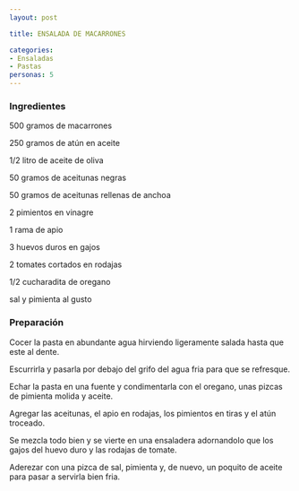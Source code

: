 ```yaml
---
layout: post

title: ENSALADA DE MACARRONES

categories:
- Ensaladas
- Pastas
personas: 5 
---
```


<h3>Ingredientes</h3>
500 gramos de macarrones

250 gramos de atún en aceite

1/2 litro de aceite de oliva

50 gramos de aceitunas negras

50 gramos de aceitunas rellenas de anchoa

2 pimientos en vinagre

1 rama de apio

3 huevos duros en gajos

2 tomates cortados en rodajas

1/2 cucharadita de oregano

sal y pimienta al gusto

<h3>Preparación</h3>
Cocer la pasta en abundante agua hirviendo ligeramente salada hasta que este al dente.

Escurrirla y pasarla por debajo del grifo del agua fria para que se refresque.

Echar la pasta en una fuente y condimentarla con el oregano, unas pizcas de pimienta molida y aceite.

Agregar las aceitunas, el apio en rodajas, los pimientos en tiras y el atún troceado.

Se mezcla todo bien y se vierte en una ensaladera adornandolo que los gajos del huevo duro y las rodajas de tomate.

Aderezar con una pizca de sal, pimienta y, de nuevo, un poquito de aceite para pasar a servirla bien fria.